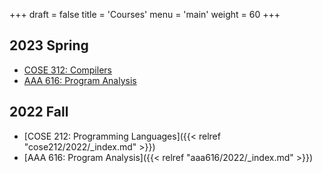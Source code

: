 +++
draft = false
title = 'Courses'
menu = 'main'
weight = 60
+++

## 2023 Spring

- [COSE 312: Compilers](https://github.com/kupl-courses/COSE312-2023spring)
- [AAA 616: Program Analysis](https://github.com/kupl-courses/AAA528-2023spring)

## 2022 Fall

- [COSE 212: Programming Languages]({{< relref "cose212/2022/_index.md" >}})
- [AAA 616: Program Analysis]({{< relref "aaa616/2022/_index.md" >}})
